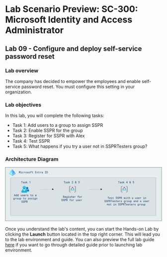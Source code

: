 # Lab Scenario Preview: SC-300:  Microsoft Identity and Access Administrator

## Lab 09 - Configure and deploy self-service password reset

### Lab overview
The company has decided to empower the employees and enable self-service password reset. You must configure this setting in your organization.

### Lab objectives
In this lab, you will complete the following tasks:

+ Task 1: Add users to a group to assign SSPR
+ Task 2: Enable SSPR for the group
+ Task 3: Register for SSPR with Alex
+ Task 4: Test SSPR
+ Task 5: What happens if you try a user not in SSPRTesters group?

### Architecture Diagram

   ![](./media/arch-09.png)

Once you understand the lab's content, you can start the Hands-on Lab by clicking the **Launch** button located in the top right corner. This will lead you to the lab environment and guide. You can also preview the full lab guide [here](https://experience.cloudlabs.ai/#/labguidepreview/8ebba3e5-7267-4620-a44a-1870b4c6add9) if you want to go through detailed guide prior to launching lab environment.
